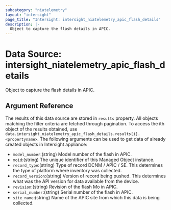 ```yaml
---
subcategory: "niatelemetry"
layout: "intersight"
page_title: "Intersight: intersight_niatelemetry_apic_flash_details"
description: |-
  Object to capture the flash details in APIC.
---
```


# Data Source: intersight_niatelemetry_apic_flash_details
Object to capture the flash details in APIC.
## Argument Reference
The results of this data source are stored in `results` property.
All objects matching the filter criteria are fetched through pagination.
To access the ith object of the results obtained, use `data.intersight_niatelemetry_apic_flash_details.results[i].<propertyname>`.
The following arguments can be used to get data of already created objects in Intersight appliance:
* `model_number`:(string) Model number of the flash in APIC. 
* `moid`:(string) The unique identifier of this Managed Object instance. 
* `record_type`:(string) Type of record DCNM / APIC / SE. This determines the type of platform where inventory was collected. 
* `record_version`:(string) Version of record being pushed. This determines what was the API version for data available from the device. 
* `revision`:(string) Revision of the flash Mo in APIC. 
* `serial_number`:(string) Serial number of the flash in APIC. 
* `site_name`:(string) Name of the APIC site from which this data is being collected. 
 